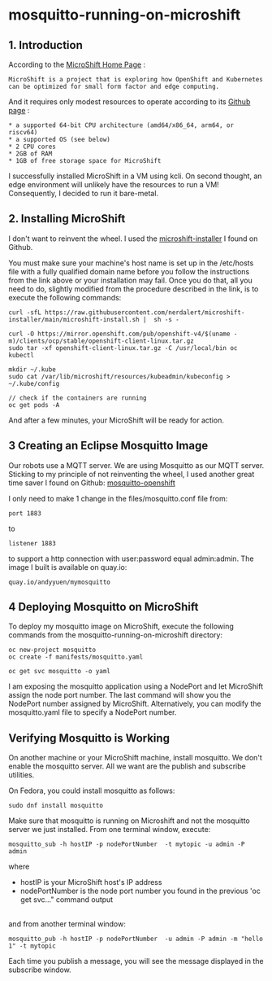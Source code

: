 # mosquitto-running-on-microshift

## 1. Introduction
According to the 
[MicroShift Home Page](https://microshift.io/microShift-home-page) :

~~~~
MicroShift is a project that is exploring how OpenShift and Kubernetes can be optimized for small form factor and edge computing.
~~~~
And it requires only modest resources to operate according to its [Github page](https://microshift.io/docs/getting-started//github-page) :
~~~~
* a supported 64-bit CPU architecture (amd64/x86_64, arm64, or riscv64)
* a supported OS (see below)
* 2 CPU cores
* 2GB of RAM
* 1GB of free storage space for MicroShift
~~~~
I successfully installed MicroShift in a VM using kcli. On second thought, an edge environment will unlikely have the resources to run a VM! Consequently, I decided to run it bare-metal.

## 2. Installing MicroShift
I don't want to reinvent the wheel. I used the [microshift-installer](https://github.com/nerdalert/microshift-installer) I found on Github.

You must make sure your machine's host name is set up in the /etc/hosts file with a fully qualified domain name before you follow the instructions from the link above or your installation may fail. Once you do that, all you need to do, slightly modified from the procedure described in the link, is to execute the following commands:
~~~~
curl -sfL https://raw.githubusercontent.com/nerdalert/microshift-installer/main/microshift-install.sh |  sh -s -

curl -O https://mirror.openshift.com/pub/openshift-v4/$(uname -m)/clients/ocp/stable/openshift-client-linux.tar.gz
sudo tar -xf openshift-client-linux.tar.gz -C /usr/local/bin oc kubectl

mkdir ~/.kube
sudo cat /var/lib/microshift/resources/kubeadmin/kubeconfig > ~/.kube/config

// check if the containers are running
oc get pods -A
~~~~
And after a few minutes, your MicroShift will be ready for action.

## 3 Creating an Eclipse Mosquitto Image
Our robots use a MQTT server. We are using Mosquitto as our MQTT server. Sticking to my principle of not reinventing the wheel, I used another great time saver I found on Github:
[mosquitto-openshift](https://github.com/kevinboone/mosquitto-openshift/)

I only need to make 1 change in the files/mosquitto.conf file from:
~~~~
port 1883
~~~~
to
~~~~
listener 1883
~~~~
to support a http connection with user:password equal admin:admin. The image I built is available on quay.io: 
~~~~
quay.io/andyyuen/mymosquitto
~~~~

## 4 Deploying Mosquitto on MicroShift
To deploy my mosquitto image on MicroShift, execute the following commands from the mosquitto-running-on-microshift directory:
~~~~
oc new-project mosquitto
oc create -f manifests/mosquitto.yaml

oc get svc mosquitto -o yaml
~~~~
I am exposing the mosquitto application using a NodePort and let MicroShift assign the node port number. The last command will show you the NodePort number assigned by MicroShift. Alternatively, you can modify the mosquitto.yaml file to specify a NodePort number.

## Verifying Mosquitto is Working
On another machine or your MicroShift machine, install mosquitto. We don't enable the mosquitto server. All we want are the publish and subscribe utilities.

On Fedora, you could install mosquitto as follows:
~~~~
sudo dnf install mosquitto
~~~~
Make sure that mosquitto is running on Microshift and not the mosquitto server we just installed. From one terminal window, execute:
~~~~
mosquitto_sub -h hostIP -p nodePortNumber  -t mytopic -u admin -P admin
~~~~
where
* hostIP is your MicroShift host's IP address
* nodePortNumber is the node port number you found in the previous 'oc get svc..." command output

<br />and from another terminal window:
~~~~
mosquitto_pub -h hostIP -p nodePortNumber  -u admin -P admin -m "hello 1" -t mytopic
~~~~
Each time you publish a message, you will see the message displayed in the subscribe window.

